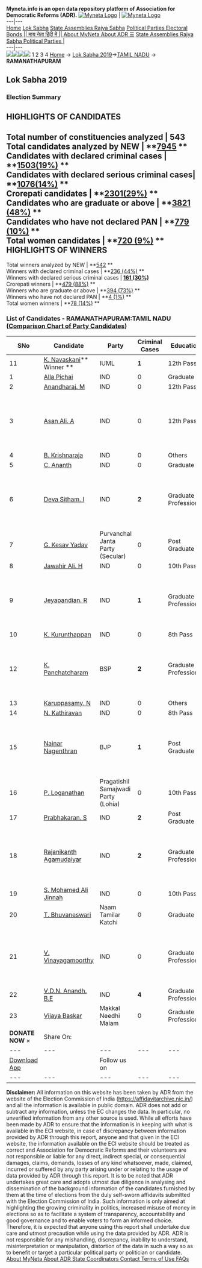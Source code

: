 **Myneta.info is an open data repository platform of Association for Democratic Reforms (ADR).**
[![Myneta Logo](https://www.myneta.info/lib/img/myneta-logo.png)](https://www.myneta.info/) | [![Myneta Logo](https://www.myneta.info/lib/img/adr-logo.png)](https://adrindia.org)  
---|---  
[Home](https://www.myneta.info/) [Lok Sabha](https://www.myneta.info/#ls "Lok Sabha") [ State Assemblies ](https://www.myneta.info/#sa "State Assemblies") [Rajya Sabha](https://www.myneta.info/#rs "Rajya Sabha") [Political Parties ](https://www.myneta.info/party "Political Parties") [ Electoral Bonds ](https://www.myneta.info/electoral_bonds "Electoral Bonds") [ || माय नेता हिंदी में || ](https://translate.google.co.in/translate?prev=hp&hl=en&js=y&u=www.myneta.info&sl=en&tl=hi&history_state0=) [ About MyNeta ](https://adrindia.org/content/about-myneta) [ About ADR ](https://adrindia.org/about-adr/who-we-are) [☰](javascript:void\(0\))
[ State Assemblies ](https://www.myneta.info/#sa "State Assemblies") [ Rajya Sabha ](https://www.myneta.info/#rs "Rajya Sabha") [ Political Parties ](https://www.myneta.info/party "Political Parties")
|   
---|---  
![](https://www.myneta.info/lib/img/banner/banner-1.png)![](https://www.myneta.info/lib/img/banner/banner-2.png)![](https://www.myneta.info/lib/img/banner/banner-3.png)![](https://www.myneta.info/lib/img/banner/banner-4.png)
1  2  3  4 
[Home](https://www.myneta.info/) → [Lok Sabha 2019](https://www.myneta.info/LokSabha2019/)→[TAMIL NADU](https://www.myneta.info/LokSabha2019/index.php?action=show_constituencies&state_id=55) → **RAMANATHAPURAM**
### 
## Lok Sabha 2019
###  Election Summary 
HIGHLIGHTS OF CANDIDATES  
---  
Total number of constituencies analyzed |  543   
Total candidates analyzed by NEW | **[7945](https://www.myneta.info/LokSabha2019/index.php?action=summary&subAction=candidates_analyzed&sort=candidate#summary) **  
Candidates with declared criminal cases | **[1503(19%)](https://www.myneta.info/LokSabha2019/index.php?action=summary&subAction=crime&sort=candidate#summary) **  
Candidates with declared serious criminal cases| **[1076(14%)](https://www.myneta.info/LokSabha2019/index.php?action=summary&subAction=serious_crime&sort=candidate#summary) **  
Crorepati candidates | **[2301(29%)](https://www.myneta.info/LokSabha2019/index.php?action=summary&subAction=crorepati&sort=candidate#summary) **  
Candidates who are graduate or above | **[3821 (48%)](https://www.myneta.info/LokSabha2019/index.php?action=summary&subAction=education&sort=candidate#summary) **  
Candidates who have not declared PAN | **[779 (10%)](https://www.myneta.info/LokSabha2019/index.php?action=summary&subAction=without_pan&sort=candidate#summary) **  
Total women candidates | **[720 (9%)](https://www.myneta.info/LokSabha2019/index.php?action=summary&subAction=women_candidate&sort=candidate#summary) **  
HIGHLIGHTS OF WINNERS  
---  
Total winners analyzed by NEW | **[542](https://www.myneta.info/LokSabha2019/index.php?action=summary&subAction=winner_analyzed&sort=candidate#summary) **  
Winners with declared criminal cases | **[236 (44%)](https://www.myneta.info/LokSabha2019/index.php?action=summary&subAction=winner_crime&sort=candidate#summary) **  
Winners with declared serious criminal cases | **[161 (30%)](https://www.myneta.info/LokSabha2019/index.php?action=summary&subAction=winner_serious_crime&sort=candidate#summary)**  
Crorepati winners | **[479 (88%)](https://www.myneta.info/LokSabha2019/index.php?action=summary&subAction=winner_crorepati&sort=candidate#summary) **  
Winners who are graduate or above | **[394 (73%)](https://www.myneta.info/LokSabha2019/index.php?action=summary&subAction=winner_education&sort=candidate#summary) **  
Winners who have not declared PAN | **[4 (1%)](https://www.myneta.info/LokSabha2019/index.php?action=summary&subAction=winner_without_pan&sort=candidate#summary) **  
Total women winners | **[78 (14%)](https://www.myneta.info/LokSabha2019/index.php?action=summary&subAction=winner_women&sort=candidate#summary) **  
### List of Candidates - RAMANATHAPURAM:TAMIL NADU ([Comparison Chart of Party Candidates](https://www.myneta.info/LokSabha2019/comparisonchart.php?constituency_id=842))
SNo | Candidate| Party| Criminal Cases| Education| Age| Total Assets| Liabilities  
---|---|---|---|---|---|---|---  
11  | [K. Navaskani](https://www.myneta.info/LokSabha2019/candidate.php?candidate_id=8952)** Winner ** | IUML | **1** | 12th Pass| 39 | Rs 36,47,38,171 ~ 36 Crore+ | Rs 4,70,08,615 ~ 4 Crore+  
1  | [Alla Pichai](https://www.myneta.info/LokSabha2019/candidate.php?candidate_id=8955) | IND | 0 | Graduate| 75 | Rs 1,85,13,000 ~ 1 Crore+ | Rs 5,00,000 ~ 5 Lacs+  
2  | [Anandharaj. M](https://www.myneta.info/LokSabha2019/candidate.php?candidate_id=8956) | IND | 0 | 12th Pass| 40 | Rs 15,16,792 ~ 15 Lacs+ | Rs 4,50,000 ~ 4 Lacs+  
3  | [Asan Ali. A](https://www.myneta.info/LokSabha2019/candidate.php?candidate_id=8954) | IND | 0 | 12th Pass| 32 | ![](https://myneta.info/image_v2.php?myneta_folder=LokSabha2019&candidate_id=8954&col=ta) | ![](https://myneta.info/image_v2.php?myneta_folder=LokSabha2019&candidate_id=8954&col=lia)  
4  | [B. Krishnaraja](https://www.myneta.info/LokSabha2019/candidate.php?candidate_id=8961) | IND | 0 | Others| 44 | Rs 1,65,000 ~ 1 Lacs+ | Rs 0 ~   
5  | [C. Ananth](https://www.myneta.info/LokSabha2019/candidate.php?candidate_id=8957) | IND | 0 | Graduate| 28 | Rs 1,02,000 ~ 1 Lacs+ | Rs 0 ~   
6  | [Deva Sitham. I](https://www.myneta.info/LokSabha2019/candidate.php?candidate_id=8963) | IND | **2** | Graduate Professional| 32 | ![](https://myneta.info/image_v2.php?myneta_folder=LokSabha2019&candidate_id=8963&col=ta) | ![](https://myneta.info/image_v2.php?myneta_folder=LokSabha2019&candidate_id=8963&col=lia)  
7  | [G. Kesav Yadav](https://www.myneta.info/LokSabha2019/candidate.php?candidate_id=8951) | Purvanchal Janta Party (Secular) | 0 | Post Graduate| 56 | Rs 2,18,92,000 ~ 2 Crore+ | Rs 41,00,000 ~ 41 Lacs+  
8  | [Jawahir Ali. H](https://www.myneta.info/LokSabha2019/candidate.php?candidate_id=8967) | IND | 0 | 10th Pass| 32 | Rs 4,15,000 ~ 4 Lacs+ | Rs 0 ~   
9  | [Jeyapandian. R](https://www.myneta.info/LokSabha2019/candidate.php?candidate_id=8968) | IND | **1** | Graduate Professional| 26 | ![](https://myneta.info/image_v2.php?myneta_folder=LokSabha2019&candidate_id=8968&col=ta) | ![](https://myneta.info/image_v2.php?myneta_folder=LokSabha2019&candidate_id=8968&col=lia)  
10  | [K. Kurunthappan](https://www.myneta.info/LokSabha2019/candidate.php?candidate_id=8962) | IND | 0 | 8th Pass| 42 | Rs 27,36,915 ~ 27 Lacs+ | Rs 0 ~   
12  | [K. Panchatcharam](https://www.myneta.info/LokSabha2019/candidate.php?candidate_id=8950) | BSP | **2** | Graduate Professional| 43 | ![](https://myneta.info/image_v2.php?myneta_folder=LokSabha2019&candidate_id=8950&col=ta) | ![](https://myneta.info/image_v2.php?myneta_folder=LokSabha2019&candidate_id=8950&col=lia)  
13  | [Karuppasamy. N](https://www.myneta.info/LokSabha2019/candidate.php?candidate_id=8960) | IND | 0 | Others| 27 | Rs 5,40,000 ~ 5 Lacs+ | Rs 3,00,000 ~ 3 Lacs+  
14  | [N. Kathiravan](https://www.myneta.info/LokSabha2019/candidate.php?candidate_id=8959) | IND | 0 | 8th Pass| 52 | Rs 16,10,000 ~ 16 Lacs+ | Rs 3,40,000 ~ 3 Lacs+  
15  | [Nainar Nagenthran](https://www.myneta.info/LokSabha2019/candidate.php?candidate_id=8949) | BJP | **1** | Post Graduate| 59 | ![](https://myneta.info/image_v2.php?myneta_folder=LokSabha2019&candidate_id=8949&col=ta) | ![](https://myneta.info/image_v2.php?myneta_folder=LokSabha2019&candidate_id=8949&col=lia)  
16  | [P. Loganathan](https://www.myneta.info/LokSabha2019/candidate.php?candidate_id=4769) | Pragatishil Samajwadi Party (Lohia) | 0 | 10th Pass| 39 | Rs 13,000 ~ 13 Thou+ | Rs 0 ~   
17  | [Prabhakaran. S](https://www.myneta.info/LokSabha2019/candidate.php?candidate_id=8964) | IND | **2** | Post Graduate| 37 | Rs 16,25,726 ~ 16 Lacs+ | Rs 85,000 ~ 85 Thou+  
18  | [Rajanikanth Agamudaiyar](https://www.myneta.info/LokSabha2019/candidate.php?candidate_id=8966) | IND | **2** | Graduate Professional| 46 | ![](https://myneta.info/image_v2.php?myneta_folder=LokSabha2019&candidate_id=8966&col=ta) | ![](https://myneta.info/image_v2.php?myneta_folder=LokSabha2019&candidate_id=8966&col=lia)  
19  | [S. Mohamed Ali Jinnah](https://www.myneta.info/LokSabha2019/candidate.php?candidate_id=8965) | IND | 0 | 10th Pass| 37 | Rs 2,93,000 ~ 2 Lacs+ | Rs 0 ~   
20  | [T. Bhuvaneswari](https://www.myneta.info/LokSabha2019/candidate.php?candidate_id=5341) | Naam Tamilar Katchi | 0 | Graduate| 37 | Rs 9,55,530 ~ 9 Lacs+ | Rs 3,50,000 ~ 3 Lacs+  
21  | [V. Vinayagamoorthy](https://www.myneta.info/LokSabha2019/candidate.php?candidate_id=5340) | IND | 0 | Graduate Professional| 47 | ![](https://myneta.info/image_v2.php?myneta_folder=LokSabha2019&candidate_id=5340&col=ta) | ![](https://myneta.info/image_v2.php?myneta_folder=LokSabha2019&candidate_id=5340&col=lia)  
22  | [V.D.N. Anandh. B.E](https://www.myneta.info/LokSabha2019/candidate.php?candidate_id=8958) | IND | **4** | Graduate Professional| 38 | Rs 4,90,57,656 ~ 4 Crore+ | Rs 61,03,249 ~ 61 Lacs+  
23  | [Vijaya Baskar](https://www.myneta.info/LokSabha2019/candidate.php?candidate_id=8953) | Makkal Needhi Maiam | 0 | Graduate Professional| 30 | Rs 26,36,018 ~ 26 Lacs+ | Rs 0 ~   
|  **DONATE NOW** × |  Share On:  | [](https://api.whatsapp.com/send?text=https%3A%2F%2Fmyneta.info%2Fpunjab2022%2Findex.php%3Faction%3Dshow_constituencies%26state_id%3D19) | [](https://www.facebook.com/sharer/sharer.php?u=https%3A%2F%2Fmyneta.info%2Fpunjab2022%2Findex.php%3Faction%3Dshow_constituencies%26state_id%3D19) | [](https://twitter.com/share?url=https%3A%2F%2Fmyneta.info%2Fpunjab2022%2Findex.php%3Faction%3Dshow_constituencies%26state_id%3D19)  
---|---|---|---|---  
| [ Download App ](https://play.google.com/store/apps/details?id=com.webrosoft.myneta1&pcampaignid=pcampaignidMKT-Other-global-all-co-prtnr-py-PartBadge-Mar2515-1) | [](https://play.google.com/store/apps/details?id=com.webrosoft.myneta1&pcampaignid=pcampaignidMKT-Other-global-all-co-prtnr-py-PartBadge-Mar2515-1) |  Follow us on  | [](https://www.facebook.com/adrindia.org/) | [](https://twitter.com/adrspeaks) | [](https://groups.google.com/g/national-election-watch?hl=en&pli=1) | [](https://www.instagram.com/adrspeaks/) | [](https://www.youtube.com/user/adrspeaks) | [](https://sharechat.com/profile/adrspeaks)  
---|---|---|---|---|---|---|---|---  
**Disclaimer:** All information on this website has been taken by ADR from the website of the Election Commission of India (https://affidavitarchive.nic.in/) and all the information is available in public domain. ADR does not add or subtract any information, unless the EC changes the data. In particular, no unverified information from any other source is used. While all efforts have been made by ADR to ensure that the information is in keeping with what is available in the ECI website, in case of discrepancy between information provided by ADR through this report, anyone and that given in the ECI website, the information available on the ECI website should be treated as correct and Association for Democratic Reforms and their volunteers are not responsible or liable for any direct, indirect special, or consequential damages, claims, demands, losses of any kind whatsoever, made, claimed, incurred or suffered by any party arising under or relating to the usage of data provided by ADR through this report. It is to be noted that ADR undertakes great care and adopts utmost due diligence in analysing and dissemination of the background information of the candidates furnished by them at the time of elections from the duly self-sworn affidavits submitted with the Election Commission of India. Such information is only aimed at highlighting the growing criminality in politics, increased misuse of money in elections so as to facilitate a system of transparency, accountability and good governance and to enable voters to form an informed choice. Therefore, it is expected that anyone using this report shall undertake due care and utmost precaution while using the data provided by ADR. ADR is not responsible for any mishandling, discrepancy, inability to understand, misinterpretation or manipulation, distortion of the data in such a way so as to benefit or target a particular political party or politician or candidate. 
[ About MyNeta ](https://adrindia.org/content/about-myneta) [ About ADR ](https://adrindia.org/about-adr/who-we-are) [ State Coordinators ](https://adrindia.org/about-adr/state-coordinators) [ Contact ](https://adrindia.org/contact-us) [ Terms of Use ](https://adrindia.org/content/adr-terms-use) [ FAQs ](https://adrindia.org/content/faqs)
